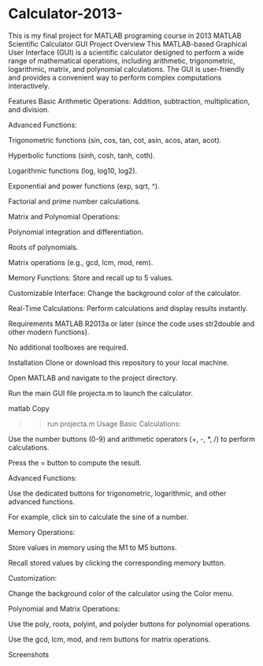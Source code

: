 # Calculator-2013-
This is my final project for MATLAB programing course in 2013
MATLAB Scientific Calculator GUI
Project Overview
This MATLAB-based Graphical User Interface (GUI) is a scientific calculator designed to perform a wide range of mathematical operations, including arithmetic, trigonometric, logarithmic, matrix, and polynomial calculations. The GUI is user-friendly and provides a convenient way to perform complex computations interactively.

Features
Basic Arithmetic Operations: Addition, subtraction, multiplication, and division.

Advanced Functions:

Trigonometric functions (sin, cos, tan, cot, asin, acos, atan, acot).

Hyperbolic functions (sinh, cosh, tanh, coth).

Logarithmic functions (log, log10, log2).

Exponential and power functions (exp, sqrt, ^).

Factorial and prime number calculations.

Matrix and Polynomial Operations:

Polynomial integration and differentiation.

Roots of polynomials.

Matrix operations (e.g., gcd, lcm, mod, rem).

Memory Functions: Store and recall up to 5 values.

Customizable Interface: Change the background color of the calculator.

Real-Time Calculations: Perform calculations and display results instantly.

Requirements
MATLAB R2013a or later (since the code uses str2double and other modern functions).

No additional toolboxes are required.

Installation
Clone or download this repository to your local machine.

Open MATLAB and navigate to the project directory.

Run the main GUI file projecta.m to launch the calculator.

matlab
Copy
>> run projecta.m
Usage
Basic Calculations:

Use the number buttons (0-9) and arithmetic operators (+, -, *, /) to perform calculations.

Press the = button to compute the result.

Advanced Functions:

Use the dedicated buttons for trigonometric, logarithmic, and other advanced functions.

For example, click sin to calculate the sine of a number.

Memory Operations:

Store values in memory using the M1 to M5 buttons.

Recall stored values by clicking the corresponding memory button.

Customization:

Change the background color of the calculator using the Color menu.

Polynomial and Matrix Operations:

Use the poly, roots, polyint, and polyder buttons for polynomial operations.

Use the gcd, lcm, mod, and rem buttons for matrix operations.

Screenshots
